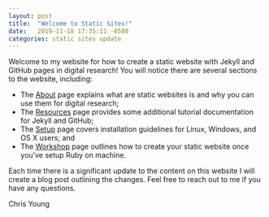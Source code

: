 ```yaml
---
layout: post
title:  "Welcome to Static Sites!"
date:   2019-11-18 17:35:11 -0500
categories: static sites update
---
```


Welcome to my website for how to create a static website with Jekyll and GitHub pages in digital research! You will notice there are several sections to the website, including:

* The [About](https://ludicpress.github.io/staticsites/about/) page explains what are static websites is and why you can use them for digital research;  
* The [Resources](https://ludicpress.github.io/staticsites/resources/) page provides some additional tutorial documentation for Jekyll and GitHub;  
* The [Setup](https://ludicpress.github.io/staticsites/setup/) page covers installation guidelines for Linux, Windows, and OS X users; and  
* The [Workshop](https://ludicpress.github.io/staticsites/workshop/) page outlines how to create your static website once you've setup Ruby on machine.

Each time there is a significant update to the content on this website I will create a blog post outlining the changes. Feel free to reach out to me if you have any questions.

Chris Young
